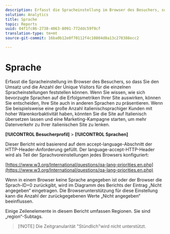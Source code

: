 ```yaml
---
description: Erfasst die Spracheinstellung im Browser des Besuchers, so dass Sie den Umsatz und die Anzahl der Unique Visitors für die einzelnen Spracheinstellungen feststellen können. Wenn Sie wissen, wie sich bevorzugte Sprachen auf die Erfolgsmetriken Ihrer Site auswirken, können Sie entscheiden, Ihre Site auch in anderen Sprachen zu präsentieren. Wenn Sie beispielsweise eine große Anzahl italienischsprachiger Kunden mit hoher Warenkorbaktivität haben, könnten Sie die Site auf Italienisch übersetzen lassen und eine Marketing-Kampagne starten, um mehr Datenverkehr zu Ihrer italienischen Site zu lenken.
solution: Analytics
title: Sprache
topic: Reports
uuid: 04f1fc86-2738-4063-8091-772ddc59f9cf
translation-type: tm+mt
source-git-commit: 16ba0b12e0f70112f4c10804d0a13c278388ecc2

---
```



# Sprache

Erfasst die Spracheinstellung im Browser des Besuchers, so dass Sie den Umsatz und die Anzahl der Unique Visitors für die einzelnen Spracheinstellungen feststellen können. Wenn Sie wissen, wie sich bevorzugte Sprachen auf die Erfolgsmetriken Ihrer Site auswirken, können Sie entscheiden, Ihre Site auch in anderen Sprachen zu präsentieren. Wenn Sie beispielsweise eine große Anzahl italienischsprachiger Kunden mit hoher Warenkorbaktivität haben, könnten Sie die Site auf Italienisch übersetzen lassen und eine Marketing-Kampagne starten, um mehr Datenverkehr zu Ihrer italienischen Site zu lenken.

**[!UICONTROL Besucherprofil]** &gt; **[!UICONTROL Sprachen]**

Dieser Bericht wird basierend auf dem accept-language-Abschnitt der HTTP-Header-Anforderung gefüllt. Der language-accept-HTTP-Header wird als Teil der Sprachvoreinstellungen jedes Browsers konfiguriert:

[https://www.w3.org/International/questions/qa-lang-priorities.en.php](https://www.w3.org/International/questions/qa-lang-priorities.en.php)

Wenn in einem Browser keine Sprache angegeben ist oder der Browser die Sprach-ID=0 zurückgibt, wird im Diagramm des Berichts der Eintrag „Nicht angegeben“ eingetragen. Die Browserunterstützung für diese Einstellung kann die Anzahl der zurückgegebenen Werte „Nicht angegeben“ beeinflussen.

Einige Zeilenelemente in diesem Bericht umfassen Regionen. Sie sind „region“-Subtags.

> [!NOTE] Die Zeitgranularität "Stündlich"wird nicht unterstützt.

